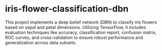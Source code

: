# iris-flower-classification-dbn
This project implements a deep belief network (DBN) to classify iris flowers based on sepal and petal dimensions. Utilizing TensorFlow, it includes evaluation techniques like accuracy, classification report, confusion matrix, ROC curves, and cross-validation to ensure robust performance and generalization across data subsets.

